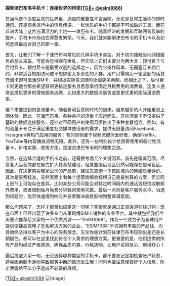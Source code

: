 **探索津巴布韦手机卡：连接世界的桥梁[[TG💪+ @esim1088](https://t.me/s/esim1088)]**

在当今这个高度互联的世界里，通信的重要性不言而喻。无论是日常生活中的即时通讯，还是商务旅行中的信息传递，一张优质的手机卡都是不可或缺的工具。而在非洲大陆上这片充满活力的土地——津巴布韦，随着经济的发展和互联网普及率的提升，手机卡市场也变得愈发繁荣。今天，我们就来聊聊津巴布韦的手机卡以及如何选择最适合自己的那一张。

首先，让我们了解一下津巴布韦常见的几种手机卡类型。对于初次接触当地网络服务的朋友来说，可能会觉得眼花缭乱，但实际上它们主要分为两大类：预付费卡与后付费卡。预付费卡是最受欢迎的选择之一，因为它操作简单、无需签订长期合约，非常适合短期访问或不想绑定太多责任的人群。用户只需购买一定金额的话费充值卡即可激活SIM卡，并根据实际需求随时添加更多余额。而相比之下，后付费卡则更适合那些希望获得更稳定服务且愿意承担固定月租费用的消费者。这类卡通常会提供更多的增值服务选项，比如更大的数据流量包或是更优惠的国际漫游费率。

接下来要提到的是流量卡。随着移动互联网时代的到来，越来越多的人开始重视上网体验。因此，在津巴布韦，各种各样的流量卡应运而生。这些流量卡不仅提供了基础的数据连接服务，还针对不同用户的使用习惯推出了多种套餐组合。例如，有的流量卡专注于满足重度社交媒体使用者的需求，提供无限量访问Facebook、Instagram等热门应用的服务；有的则侧重于视频流媒体爱好者，确保Netflix、YouTube等内容播放流畅无阻。此外，还有一些特别设计给游客使用的临时性流量卡，价格实惠、使用方便，是游览津巴布韦时的理想之选。

当然，在选择合适的手机卡之前，还需要考虑几个关键因素。首先是覆盖范围。尽管各大运营商都在努力扩大其基站建设，但某些偏远地区仍然可能存在信号盲区。因此，在决定购买哪家公司的产品前，建议先查询一下该区域内的网络质量评价。其次是资费标准。虽然表面上看每个运营商都会标榜自己是最划算的方案，但实际上细节上可能存在差异。比如某些公司可能会对特定时间段内的通话或短信收取额外费用，或者限制每月免费分钟数的使用次数。最后一点则是客户服务水平。当遇到问题时，能否快速得到响应并妥善解决直接影响到整体满意度。

那么问题来了，怎样才能轻松搞定这一切呢？答案就是通过正规渠道在线订购！现在市面上已经出现了许多专门从事跨境SIM卡销售的专业平台，其中就包括我们今天重点推荐给大家的一个优质资源——“ESIM1088”。作为一个致力于为全球用户提供便捷高效电子签名解决方案的企业，“ESIM1088”不仅拥有丰富的产品线，而且始终坚持以客户为中心的服务理念。无论你是计划前往津巴布韦短期出差还是长期居住，都可以在这里找到符合个人需求的理想方案。更重要的是，他们提供的所有产品均经过严格筛选，确保品质可靠、价格透明，让用户买得放心、用得舒心！

最后提醒大家一句，无论选择哪种类型的手机卡，都不要忘记定期检查账户状态，避免因余额不足而导致服务中断的情况发生哦！同时也要注意保管好个人信息，防止泄露给不法分子造成不必要的麻烦。

[[TG💪+ @esim1088](https://t.me/s/esim1088) ![Image](https://i.postimg.cc/4NQfJmqS/Snipaste-2025-05-13-00-14-12.png)]